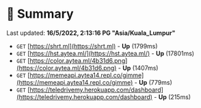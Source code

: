 # 📖 Summary
Last updated: **16/5/2022, 2:13:16 PG "Asia/Kuala_Lumpur"**

- `GET` [https://shrt.ml](https://shrt.ml) - **Up** (1799ms)
- `GET` [https://hst.aytea.ml/](https://hst.aytea.ml/) - **Up** (17801ms)
- `GET` [https://color.aytea.ml/4b31d6.png](https://color.aytea.ml/4b31d6.png) - **Up** (1407ms)
- `GET` [https://memeapi.aytea14.repl.co/gimme](https://memeapi.aytea14.repl.co/gimme) - **Up** (779ms)
- `GET` [https://teledrivemy.herokuapp.com/dashboard](https://teledrivemy.herokuapp.com/dashboard) - **Up** (215ms)
